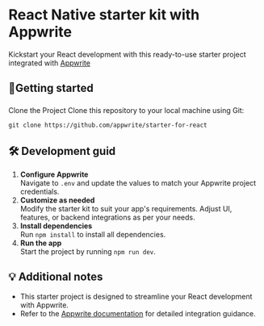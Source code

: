 # React Native starter kit with Appwrite

Kickstart your React development with this ready-to-use starter project integrated with [Appwrite](https://www.appwrite.io)

## 🚀Getting started

###
Clone the Project
Clone this repository to your local machine using Git:

`git clone https://github.com/appwrite/starter-for-react`

## 🛠️ Development guid
1. **Configure Appwrite**<br/>
   Navigate to `.env` and update the values to match your Appwrite project credentials.
2. **Customize as needed**<br/>
   Modify the starter kit to suit your app's requirements. Adjust UI, features, or backend
   integrations as per your needs.
3. **Install dependencies**<br/>
   Run `npm install` to install all dependencies.
4. **Run the app**<br/>
   Start the project by running `npm run dev`.

## 💡 Additional notes
- This starter project is designed to streamline your React development with Appwrite.
- Refer to the [Appwrite documentation](https://appwrite.io/docs) for detailed integration guidance.